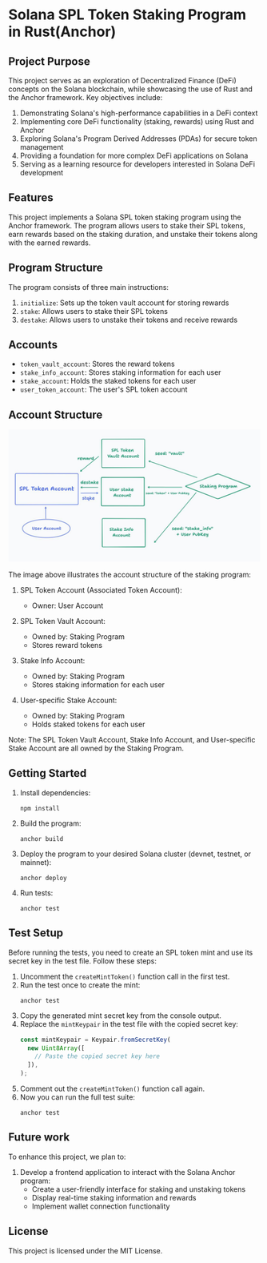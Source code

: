 # Solana SPL Token Staking Program in Rust(Anchor)


## Project Purpose

This project serves as an exploration of Decentralized Finance (DeFi) concepts on the Solana blockchain, while showcasing the use of Rust and the Anchor framework. Key objectives include:

1. Demonstrating Solana's high-performance capabilities in a DeFi context
2. Implementing core DeFi functionality (staking, rewards) using Rust and Anchor
3. Exploring Solana's Program Derived Addresses (PDAs) for secure token management
4. Providing a foundation for more complex DeFi applications on Solana
5. Serving as a learning resource for developers interested in Solana DeFi development

## Features

This project implements a Solana SPL token staking program using the Anchor framework. The program allows users to stake their SPL tokens, earn rewards based on the staking duration, and unstake their tokens along with the earned rewards.

## Program Structure

The program consists of three main instructions:

1. `initialize`: Sets up the token vault account for storing rewards
2. `stake`: Allows users to stake their SPL tokens
3. `destake`: Allows users to unstake their tokens and receive rewards

## Accounts

- `token_vault_account`: Stores the reward tokens
- `stake_info_account`: Stores staking information for each user
- `stake_account`: Holds the staked tokens for each user
- `user_token_account`: The user's SPL token account

## Account Structure

![Account Structure](./diagram.jpeg)

The image above illustrates the account structure of the staking program:

1. SPL Token Account (Associated Token Account):

   - Owner: User Account

2. SPL Token Vault Account:

   - Owned by: Staking Program
   - Stores reward tokens

3. Stake Info Account:

   - Owned by: Staking Program
   - Stores staking information for each user

4. User-specific Stake Account:
   - Owned by: Staking Program
   - Holds staked tokens for each user

Note: The SPL Token Vault Account, Stake Info Account, and User-specific Stake
Account are all owned by the Staking Program.

## Getting Started

1. Install dependencies:

   ```
   npm install
   ```

2. Build the program:

   ```
   anchor build
   ```

3. Deploy the program to your desired Solana cluster (devnet, testnet, or
   mainnet):

   ```
   anchor deploy
   ```

4. Run tests:
   ```
   anchor test
   ```

## Test Setup

Before running the tests, you need to create an SPL token mint and use its
secret key in the test file. Follow these steps:

1. Uncomment the `createMintToken()` function call in the first test.
2. Run the test once to create the mint:
   ```
   anchor test
   ```
3. Copy the generated mint secret key from the console output.
4. Replace the `mintKeypair` in the test file with the copied secret key:
   ```typescript
   const mintKeypair = Keypair.fromSecretKey(
     new Uint8Array([
       // Paste the copied secret key here
     ]),
   );
   ```
5. Comment out the `createMintToken()` function call again.
6. Now you can run the full test suite:
   ```
   anchor test
   ```

## Future work

To enhance this project, we plan to:

1. Develop a frontend application to interact with the Solana Anchor program:
   - Create a user-friendly interface for staking and unstaking tokens
   - Display real-time staking information and rewards
   - Implement wallet connection functionality

## License

This project is licensed under the MIT License.

